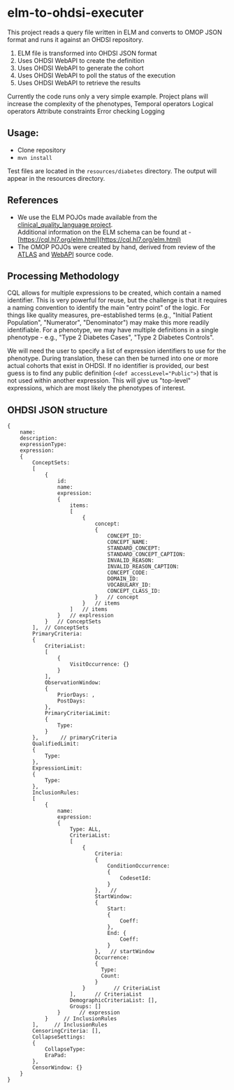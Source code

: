 # elm-to-ohdsi-executer

This project reads a query file written in ELM and converts to OMOP JSON format and runs it against an OHDSI repository.

1. ELM file is transformed into OHDSI JSON format
2. Uses OHDSI WebAPI to create the definition
3. Uses OHDSI WebAPI to generate the cohort
4. Uses OHDSI WebAPI to poll the status of the execution
5. Uses OHDSI WebAPI to retrieve the results

Currently the code runs only a very simple example.  Project plans will increase the complexity of the phenotypes, 
    Temporal operators
    Logical operators
    Attribute constraints
    Error checking
    Logging

## Usage:
- Clone repository
- `mvn install`

Test files are located in the `resources/diabetes` directory.  The output will appear in the resources directory.

## References
* We use the ELM POJOs made available from the [clinical\_quality\_language project](https://github.com/cqframework/clinical_quality_language/blob/master/Src/java/cql-to-elm/OVERVIEW.md).  
Additional information on the ELM schema can be found at - [https://cql.hl7.org/elm.html](https://cql.hl7.org/elm.html)
* The OMOP POJOs were created by hand, derived from review of the [ATLAS](https://github.com/OHDSI/Atlas) and [WebAPI](https://github.com/OHDSI/WebAPI/) source code.


## Processing Methodology

CQL allows for multiple expressions to be created, which contain a named identifier.  This is very powerful for reuse, but the challenge is that it requires a naming convention to identify the main "entry point" of the logic.  For things like quality measures, pre-established terms (e.g., "Initial Patient Population", "Numerator", "Denominator") may make this more readily identifiable.  For a phenotype, we may have multiple definitions in a single phenotype - e.g., "Type 2 Diabetes Cases", "Type 2 Diabetes Controls".

We will need the user to specify a list of expression identifiers to use for the phenotype.  During translation, these can then be turned into one or more actual cohorts that exist in OHDSI.    If no identifier is provided, our best guess is to find any public definition (`<def accessLevel="Public">`) that is not used within another expression.  This will give us "top-level" expressions, which are most likely the phenotypes of interest.


## OHDSI JSON structure
```
{
    name:
    description:
    expressionType:
    expression:
    {  
        ConceptSets: 
        [ 
            { 
                id:  
                name: 
                expression: 
                {  
                    items: 
                    [
                        { 
                            concept: 
                            {   
                                CONCEPT_ID:   
                                CONCEPT_NAME:
                                STANDARD_CONCEPT: 
                                STANDARD_CONCEPT_CAPTION:
                                INVALID_REASON: 
                                INVALID_REASON_CAPTION: 
                                CONCEPT_CODE: 
                                DOMAIN_ID: 
                                VOCABULARY_ID:   
                                CONCEPT_CLASS_ID: 
                            }   // concept         
                        }   // items
                    ]   // items       
                }   // explression    
            }   // ConceptSets
        ],  // ConceptSets
        PrimaryCriteria: 
        {     
            CriteriaList: 
            [       
                {         
                    VisitOccurrence: {}       
                }     
            ],       
            ObservationWindow: 
            {       
                PriorDays: ,       
                PostDays:          
            },     
            PrimaryCriteriaLimit: 
            {       
                Type: 
            }   
        },       // primaryCriteria
        QualifiedLimit: 
        {     
            Type: 
        },   
        ExpressionLimit: 
        {     
            Type: 
        },   
        InclusionRules: 
        [     
            {       
                name:        
                expression: 
                {         
                    Type: ALL,         
                    CriteriaList: 
                    [           
                        { 
                            Criteria: 
                            {   
                                ConditionOccurrence: 
                                {     
                                    CodesetId:   
                                } 
                            },   // 
                            StartWindow: 
                            {   
                                Start: 
                                {     
                                    Coeff:    
                                },   
                                End: {     
                                    Coeff:  
                                } 
                            },   // startWindow
                            Occurrence: 
                            {   
                              Type:    
                              Count:  
                            }           
                        }         // CriteriaList
                    ],      // CriteriaList   
                    DemographicCriteriaList: [],         
                    Groups: []       
                }      // expression
            }     // InclusionRules
        ],     // InclusionRules
        CensoringCriteria: [],   
        CollapseSettings: 
        {     
            CollapseType:      
            EraPad:    
        },   
        CensorWindow: {} 
    }
}
```

